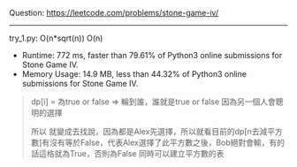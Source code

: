 Question: https://leetcode.com/problems/stone-game-iv/

---

try_1.py: O(n*sqrt(n)) O(n)
* Runtime: 772 ms, faster than 79.61% of Python3 online submissions for Stone Game IV.
* Memory Usage: 14.9 MB, less than 44.32% of Python3 online submissions for Stone Game IV.

> dp[i] = 為true or false => 輪到誰，誰就是true or false
> 因為另一個人會聰明的選擇
>       
> 所以 就變成去找說，因為都是Alex先選擇，所以就看目前的dp[n去減平方數]有沒有等於False，代表Alex選擇了此平方數之後，Bob絕對會輸，有的話這格就為True，否則為False
> 同時可以建立平方數的表
